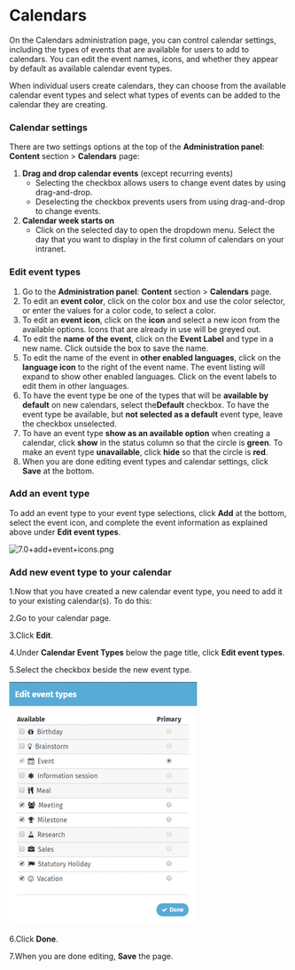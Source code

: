 # Calendars

On the Calendars administration page, you can control calendar settings, including the types of events that are available for users to add to calendars. You can edit the event names, icons, and whether they appear by default as available calendar event types.  
  
When individual users create calendars, they can choose from the available calendar event types and select what types of events can be added to the calendar they are creating.

### Calendar settings

There are two settings options at the top of the **Administration panel**: **Content** section &gt; **Calendars** page:

1. **Drag and drop calendar events** \(except recurring events\)
   * Selecting the checkbox allows users to change event dates by using drag-and-drop.
   * Deselecting the checkbox prevents users from using drag-and-drop to change events.
2. **Calendar week starts on**
   * Click on the selected day to open the dropdown menu. Select the day that you want to display in the first column of calendars on your intranet.

### Edit event types

1. Go to the **Administration panel**: **Content** section &gt; **Calendars** page.
2. To edit an **event color**, click on the color box and use the color selector, or enter the values for a color code, to select a color.
3. To edit an **event icon**, click on the **icon** and select a new icon from the available options. Icons that are already in use will be greyed out.
4. To edit the **name of the event**, click on the **Event Label** and type in a new name. Click outside the box to save the name.
5. To edit the name of the event in **other enabled languages**, click on the **language icon** to the right of the event name. The event listing will expand to show other enabled languages. Click on the event labels to edit them in other languages.
6. To have the event type be one of the types that will be **available by default** on new calendars, select the**Default** checkbox. To have the event type be available, but **not selected as a default** event type, leave the checkbox unselected.
7. To have an event type **show as an available option** when creating a calendar, click **show** in the status column so that the circle is **green**. To make an event type **unavailable**, click **hide** so that the circle is **red**.
8. When you are done editing event types and calendar settings, click **Save** at the bottom.

### Add an event type

To add an event type to your event type selections, click **Add** at the bottom, select the event icon, and complete the event information as explained above under **Edit event types**.  
  
![7.0+add+event+icons.png](https://community.thoughtfarmer.com/imagethumb/821996530000/16715/600x600/False/7.0+add+event+icons.png)

### Add new event type to your calendar

1.Now that you have created a new calendar event type, you need to add it to your existing calendar\(s\). To do this:

2.Go to your calendar page. 

3.Click **Edit**. 

4.Under **Calendar Event Types** below the page title, click **Edit event types**.

5.Select the checkbox beside the new event type. 

![](../../.gitbook/assets/1%20%2837%29.png)

6.Click **Done**. 

7.When you are done editing, **Save** the page.

